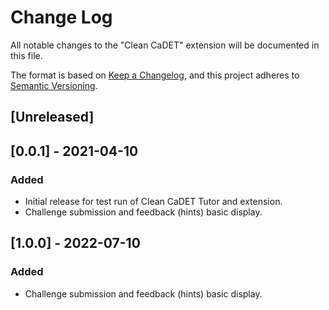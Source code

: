 # Change Log

All notable changes to the "Clean CaDET" extension will be documented in this file.

The format is based on [Keep a Changelog](https://keepachangelog.com/en/1.0.0/), and this project adheres to [Semantic Versioning](https://semver.org/spec/v2.0.0.html).

## [Unreleased]


## [0.0.1] - 2021-04-10
### Added
- Initial release for test run of Clean CaDET Tutor and extension.
- Challenge submission and feedback (hints) basic display.

## [1.0.0] - 2022-07-10
### Added
- Challenge submission and feedback (hints) basic display.